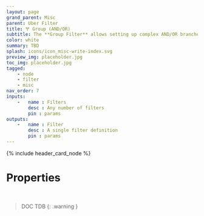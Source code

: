 ```yaml
---
layout: page
grand_parent: Misc
parent: Uber Filter
title: 🝖 Group (AND/OR)
subtitle: The **Group Filter** allows setting up complex AND/OR branches.
color: white
summary: TBD
splash: icons/icon_misc-write-index.svg
preview_img: placeholder.jpg
toc_img: placeholder.jpg
tagged: 
    - node
    - filter
    - misc
nav_order: 7
inputs:
    -   name : Filters
        desc : Any number of filters
        pin : params
outputs:
    -   name : Filter
        desc : A single filter definition
        pin : params
---
```


{% include header_card_node %}

# Properties
<br>

> DOC TDB
{: .warning }